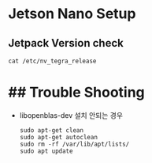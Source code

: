 # Jetson Nano Setup





## Jetpack Version check

```
cat /etc/nv_tegra_release
```





# ## Trouble Shooting



- libopenblas-dev 설치 안되는 경우

  ```
  sudo apt-get clean
  sudo apt-get autoclean
  sudo rm -rf /var/lib/apt/lists/
  sudo apt update
  ```

